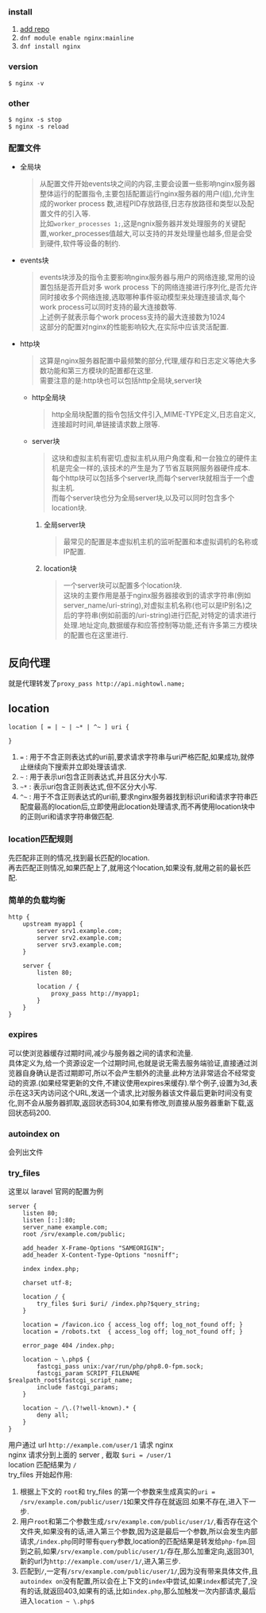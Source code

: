 ### install
1. [add repo](https://docs.nginx.com/nginx/admin-guide/installing-nginx/installing-nginx-open-source/)
2. `dnf module enable nginx:mainline`
3. `dnf install nginx`

### version
```
$ nginx -v
```
### other
```
$ nginx -s stop
$ nginx -s reload
```

### 配置文件
+ 全局块
    > 从配置文件开始events块之间的内容,主要会设置一些影响nginx服务器整体运行的配置指令,主要包括配置运行nginx服务器的用户(组),允许生成的worker process 数,进程PID存放路径,日志存放路径和类型以及配置文件的引入等.  
    > 比如`worker_processes 1;`,这是ngnix服务器并发处理服务的关键配置,worker_processes值越大,可以支持的并发处理量也越多,但是会受到硬件,软件等设备的制约.
+ events块
    > events块涉及的指令主要影响nginx服务器与用户的网络连接,常用的设置包括是否开启对多 work process 下的网络连接进行序列化,是否允许同时接收多个网络连接,选取哪种事件驱动模型来处理连接请求,每个work process可以同时支持的最大连接数等.  
    > 上述例子就表示每个work process支持的最大连接数为1024  
    > 这部分的配置对nginx的性能影响较大,在实际中应该灵活配置.
+ http块
    > 这算是nginx服务器配置中最频繁的部分,代理,缓存和日志定义等绝大多数功能和第三方模块的配置都在这里.  
    > 需要注意的是:http块也可以包括http全局块,server块
    + http全局块
        > http全局块配置的指令包括文件引入,MIME-TYPE定义,日志自定义,连接超时时间,单链接请求数上限等.
    - server块
        > 这块和虚拟主机有密切,虚拟主机从用户角度看,和一台独立的硬件主机是完全一样的,该技术的产生是为了节省互联网服务器硬件成本.  
        > 每个http块可以包括多个server块,而每个server块就相当于一个虚拟主机.  
        > 而每个server块也分为全局server块,以及可以同时包含多个location块.
        1. 全局server块
            > 最常见的配置是本虚拟机主机的监听配置和本虚拟调机的名称或IP配置.
        2. location块
            > 一个server块可以配置多个location块.  
            > 这块的主要作用是基于nginx服务器接收到的请求字符串(例如server_name/uri-string),对虚拟主机名称(也可以是IP别名)之后的字符串(例如前面的/uri-string)进行匹配,对特定的请求进行处理.地址定向,数据缓存和应答控制等功能,还有许多第三方模块的配置也在这里进行.

## 反向代理
就是代理转发了`proxy_pass http://api.nightowl.name;`

## location
```nginx
location [ = | ~ | ~* | ^~ ] uri {

}
```
1. `=` : 用于不含正则表达式的uri前,要求请求字符串与uri严格匹配,如果成功,就停止继续向下搜索并立即处理该请求.
2. `~` : 用于表示uri包含正则表达式,并且区分大小写.
3. `~*` : 表示uri包含正则表达式,但不区分大小写.
4. `^~` : 用于不含正则表达式的uri前,要求nginx服务器找到标识uri和请求字符串匹配度最高的location后,立即使用此location处理请求,而不再使用location块中的正则uri和请求字符串做匹配.

### location匹配规则
先匹配非正则的情况,找到最长匹配的location.  
再去匹配正则情况,如果匹配上了,就用这个location,如果没有,就用之前的最长匹配.

### 简单的负载均衡
```nginx
http {
    upstream myapp1 {
        server srv1.example.com;
        server srv2.example.com;
        server srv3.example.com;
    }

    server {
        listen 80;

        location / {
            proxy_pass http://myapp1;
        }
    }
}
```

### expires
可以使浏览器缓存过期时间,减少与服务器之间的请求和流量.  
具体定义为,给一个资源设定一个过期时间,也就是说无需去服务端验证,直接通过浏览器自身确认是否过期即可,所以不会产生额外的流量.此种方法非常适合不经常变动的资源.(如果经常更新的文件,不建议使用expires来缓存).举个例子,设置为3d,表示在这3天内访问这个URL,发送一个请求,比对服务器该文件最后更新时间没有变化,则不会从服务器抓取,返回状态码304,如果有修改,则直接从服务器重新下载,返回状态码200.

### autoindex on
会列出文件


### try_files
这里以 laravel 官网的配置为例
```nginx
server {
    listen 80;
    listen [::]:80;
    server_name example.com;
    root /srv/example.com/public;
 
    add_header X-Frame-Options "SAMEORIGIN";
    add_header X-Content-Type-Options "nosniff";
 
    index index.php;
 
    charset utf-8;
 
    location / {
        try_files $uri $uri/ /index.php?$query_string;
    }
 
    location = /favicon.ico { access_log off; log_not_found off; }
    location = /robots.txt  { access_log off; log_not_found off; }
 
    error_page 404 /index.php;
 
    location ~ \.php$ {
        fastcgi_pass unix:/var/run/php/php8.0-fpm.sock;
        fastcgi_param SCRIPT_FILENAME $realpath_root$fastcgi_script_name;
        include fastcgi_params;
    }
 
    location ~ /\.(?!well-known).* {
        deny all;
    }
}
```
用户通过 url `http://example.com/user/1` 请求 nginx  
nginx 请求分到上面的 server , 截取 `$uri = /user/1`  
location 匹配结果为 `/`  
try_files 开始起作用:  
1. 根据上下文的 `root`和 try_files 的第一个参数来生成真实的`uri = /srv/example.com/public/user/1`如果文件存在就返回.如果不存在,进入下一步.
2. 用户`root`和第二个参数生成`/srv/example.com/public/user/1/`,看否存在这个文件夹,如果没有的话,进入第三个参数,因为这是最后一个参数,所以会发生内部请求,`/index.php`同时带有`query`参数,location的匹配结果是转发给`php-fpm`.回到之前,如果`/srv/example.com/public/user/1/`存在,那么加重定向,返回301,新的url为`http://example.com/user/1/`,进入第三步.
3. 匹配到`/`,一定有`/srv/example.com/public/user/1/`,因为没有带来具体文件,且`autoindex on`没有配置,所以会在上下文的`index`中尝试,如果`index`都试完了,没有的话,就返回403,如果有的话,比如`index.php`,那么加触发一次内部请求,最后进入`location ~ \.php$`












